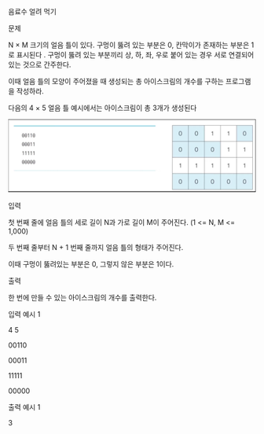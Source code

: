 음료수 얼려 먹기

문제

N × M 크기의 얼음 틀이 있다. 구멍이 뚫려 있는 부분은 0, 칸막이가 존재하는 부분은 1로 표시된다
.
구멍이 뚫려 있는 부분끼리 상, 하, 좌, 우로 붙어 있는 경우 서로 연결되어 있는 것으로 간주한다.

이때 얼음 틀의 모양이 주어졌을 때 생성되는 총 아이스크림의 개수를 구하는 프로그램을 작성하라.

다음의 4 × 5 얼음 틀 예시에서는 아이스크림이 총 3개가 생성된다

![img.png](img.png)

입력

첫 번째 줄에 얼음 틀의 세로 길이 N과 가로 길이 M이 주어진다. (1 <= N, M <= 1,000)

두 번째 줄부터 N + 1 번째 줄까지 얼음 틀의 형태가 주어진다.

이때 구멍이 뚫려있는 부분은 0, 그렇지 않은 부분은 1이다.

출력

한 번에 만들 수 있는 아이스크림의 개수를 출력한다.

입력 예시 1

4 5

00110

00011

11111

00000

출력 예시 1

3

